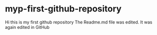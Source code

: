 # myp-first-github-repository
Hi this is my first github repository
The Readme.md file was edited. It was again edited in GitHub
